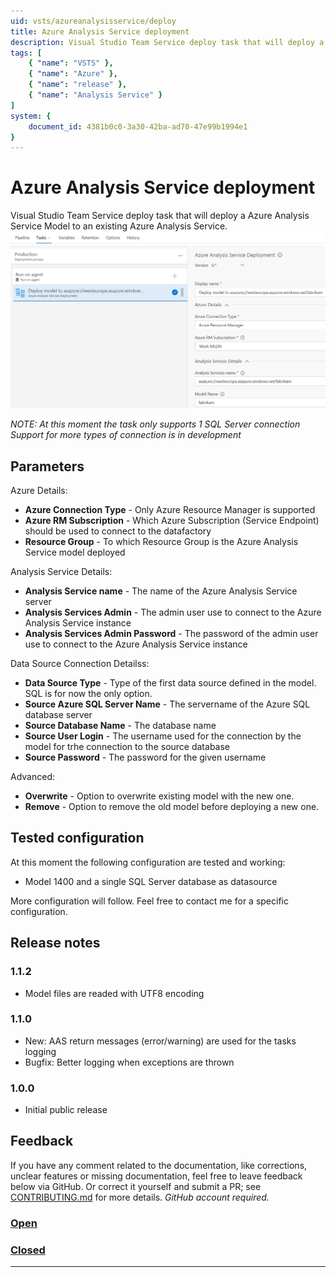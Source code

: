 ```yaml
---
uid: vsts/azureanalysisservice/deploy
title: Azure Analysis Service deployment
description: Visual Studio Team Service deploy task that will deploy a Azure Analysis Service Model to an existing Azure Analysis Service.
tags: [
    { "name": "VSTS" }, 
    { "name": "Azure" },
    { "name": "release" },
    { "name": "Analysis Service" }
]
system: {
    document_id: 4381b0c0-3a30-42ba-ad70-47e99b1994e1
}
---
```

# Azure Analysis Service deployment

Visual Studio Team Service deploy task that will deploy a Azure Analysis Service Model to an existing Azure Analysis Service.
![Screenshot of Azure Analusis Service deploy task](images/aas-screenshot-2.png)

*NOTE: At this moment the task only supports 1 SQL Server connection*
*Support for more types of connection is in development*

## Parameters

Azure Details:

- **Azure Connection Type** - Only Azure Resource Manager is supported
- **Azure RM Subscription** - Which Azure Subscription (Service Endpoint) should be used to connect to the datafactory
- **Resource Group** - To which Resource Group is the Azure Analysis Service model deployed

Analysis Service Details:

- **Analysis Service name** - The name of the Azure Analysis Service server
- **Analysis Services Admin** - The admin user use to connect to the Azure Analysis Service instance
- **Analysis Services Admin Password** - The password of the admin user use to connect to the Azure Analysis Service instance

Data Source Connection Detailss:

- **Data Source Type** - Type of the first data source defined in the model. SQL is for now the only option.
- **Source Azure SQL Server Name** - The servername of the Azure SQL database server
- **Source Database Name** - The database name
- **Source User Login** - The username used for the connection by the model for trhe connection to the source database
- **Source Password** - The password for the given username

Advanced:

- **Overwrite** - Option to overwrite existing model with the new one.
- **Remove** - Option to remove the old model before deploying a new one.

## Tested configuration

At this moment the following configuration are tested and working:

- Model 1400 and a single SQL Server database as datasource

More configuration will follow. Feel free to contact me for a specific configuration.

## Release notes

### 1.1.2

- Model files are readed with UTF8 encoding

### 1.1.0

- New: AAS return messages (error/warning) are used for the tasks logging
- Bugfix: Better logging when exceptions are thrown

### 1.0.0

- Initial public release

## Feedback

If you have any comment related to the documentation, like corrections, unclear features or missing documentation, feel free to leave feedback below via GitHub. Or correct it yourself and submit a PR; see [CONTRIBUTING.md](https://github.com/liprec/azurebi-docs/blob/master/.github/CONTRIBUTING.md) for more details.
*GitHub account required.*

### [**Open**](#tab/docs-open)

### [**Closed**](#tab/docs-closed)

***
